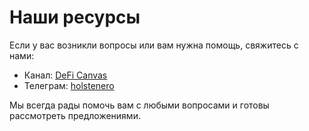 # Наши ресурсы

Если у вас возникли вопросы или вам нужна помощь, свяжитесь с нами:

- Канал: [DeFi Canvas](https://t.me/DeFiCanvas)
- Телеграм: [holstenero](https://t.me/Holstenero)

Мы всегда рады помочь вам с любыми вопросами и готовы рассмотреть предложениями.
